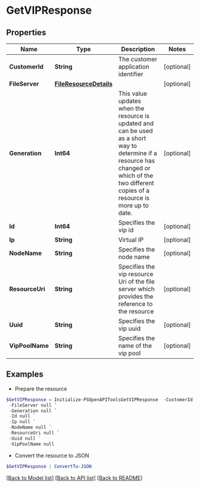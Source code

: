 # GetVIPResponse
## Properties

Name | Type | Description | Notes
------------ | ------------- | ------------- | -------------
**CustomerId** | **String** | The customer application identifier | [optional] 
**FileServer** | [**FileResourceDetails**](FileResourceDetails.md) |  | [optional] 
**Generation** | **Int64** | This value updates when the resource is updated and can be  used as a short way to determine if a resource has changed  or which of the two different copies of a resource is more up to date.  | [optional] 
**Id** | **Int64** | Specifies the vip id | [optional] 
**Ip** | **String** | Virtual IP | [optional] 
**NodeName** | **String** | Specifies the node name | [optional] 
**ResourceUri** | **String** | Specifies the vip resource Uri of the file server which provides the reference to the resource  | [optional] 
**Uuid** | **String** | Specifies the vip uuid | [optional] 
**VipPoolName** | **String** | Specifies the name of the vip pool | [optional] 

## Examples

- Prepare the resource
```powershell
$GetVIPResponse = Initialize-PSOpenAPIToolsGetVIPResponse  -CustomerId null `
 -FileServer null `
 -Generation null `
 -Id null `
 -Ip null `
 -NodeName null `
 -ResourceUri null `
 -Uuid null `
 -VipPoolName null
```

- Convert the resource to JSON
```powershell
$GetVIPResponse | ConvertTo-JSON
```

[[Back to Model list]](../README.md#documentation-for-models) [[Back to API list]](../README.md#documentation-for-api-endpoints) [[Back to README]](../README.md)

